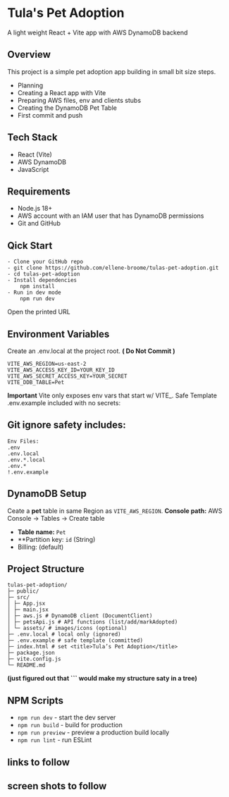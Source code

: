 # Tula's Pet Adoption
A light weight React + Vite app with AWS DynamoDB backend
## Overview
This project is a simple pet adoption app building in small bit size steps.
- Planning
- Creating a React app with Vite
- Preparing AWS files, env and clients stubs
- Creating the DynamoDB Pet Table
- First commit and push
## Tech Stack
- React (Vite)
- AWS DynamoDB
- JavaScript
## Requirements
- Node.js 18+
- AWS account with an IAM user that has DynamoDB permissions
- Git and GitHub
## Qick Start
```
- Clone your GitHub repo
- git clone https://github.com/ellene-broome/tulas-pet-adoption.git
- cd tulas-pet-adoption
- Install dependencies
    npm install
- Run in dev mode
    npm run dev
```
Open the printed URL
## Environment Variables
Create an .env.local at the project root. **( Do Not Commit )**
```
VITE_AWS_REGION=us-east-2
VITE_AWS_ACCESS_KEY_ID=YOUR_KEY_ID
VITE_AWS_SECRET_ACCESS_KEY=YOUR_SECRET
VITE_DDB_TABLE=Pet
```
**Important** Vite only exposes env vars that start w/ VITE_.
Safe Template .env.example included with no secrets:

## Git ignore safety includes:
```
Env Files:
.env
.env.local
.env.*.local
.env.*
!.env.example
```
## DynamoDB Setup
Ceate a **pet** table in same Region as `VITE_AWS_REGION`.
**Console path:** AWS Console → Tables → Create table
- **Table name:** `Pet`
- **Partition key: `id` (String)
- Billing: (default)
## Project Structure
```
tulas-pet-adoption/
├─ public/
├─ src/
│ ├─ App.jsx
│ ├─ main.jsx
│ ├─ aws.js # DynamoDB client (DocumentClient)
│ ├─ petsApi.js # API functions (list/add/markAdopted)
│ └─ assets/ # images/icons (optional)
├─ .env.local # local only (ignored)
├─ .env.example # safe template (committed)
├─ index.html # set <title>Tula’s Pet Adoption</title>
├─ package.json
├─ vite.config.js
└─ README.md
```
**(just figured out that ``` would make my structure saty in a tree)**
## NPM Scripts
- `npm run dev` - start the dev server
- `npm run build` - build for production
- `npm run preview` - preview a production build locally
- `npm run lint` - run ESLint 

## links to follow
## screen shots to follow